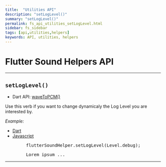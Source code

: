 ```yaml
---
title:  "Utilities API"
description: "setLogLevel()"
summary: "setLogLevel()"
permalink: fs_api_utilities_setLogLevel.html
sidebar: fs_sidebar
tags: [api,utilities,helpers]
keywords: API, utilities, helpers
---
```


# Flutter Sound Helpers API

------------------------------------------------------------------------------------------------------------------------

## `setLogLevel()`

- Dart API: [waveToPCM()](pages/flutter-sound/api/helper/FlutterSoundHelper/setLogLevel.html)

Use this verb if you want to change dynamicaly the Log Level you are interested by.

*Example:*
<ul id="profileTabs" class="nav nav-tabs">
    <li class="active"><a href="#dart" data-toggle="tab">Dart</a></li>
    <li><a href="#javascript" data-toggle="tab">Javascript</a></li>
</ul>
<div class="tab-content">

<div role="tabpanel" class="tab-pane active" id="dart">

<pre>
        flutterSoundHelper.setLogLevel(Level.debug);
</pre>

</div>

<div role="tabpanel" class="tab-pane" id="javascript">
<pre>
        Lorem ipsum ...
</pre>
</div>

</div>

------------------------------------------------------------------------------------------------------------------------
